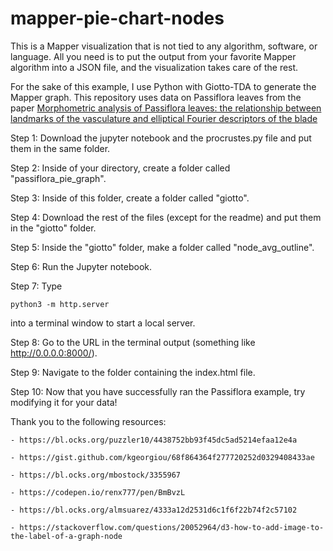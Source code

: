 # mapper-pie-chart-nodes
This is a Mapper visualization that is not tied to any algorithm, software, or language. All you need is to put the output from your favorite Mapper algorithm into a JSON file, and the visualization takes care of the rest.

For the sake of this example, I use Python with Giotto-TDA to generate the Mapper graph. This repository uses data on Passiflora leaves from the paper [Morphometric analysis of Passiflora leaves: the relationship between landmarks of the vasculature and elliptical Fourier descriptors of the blade](https://academic.oup.com/gigascience/article/6/1/giw008/2865207?login=true#supplementary-data)

Step 1: Download the jupyter notebook and the procrustes.py file and put them in the same folder.

Step 2: Inside of your directory, create a folder called "passiflora_pie_graph".

Step 3: Inside of this folder, create a folder called "giotto".

Step 4: Download the rest of the files (except for the readme) and put them in the "giotto" folder.

Step 5: Inside the "giotto" folder, make a folder called "node_avg_outline".

Step 6: Run the Jupyter notebook.

Step 7: Type 

    python3 -m http.server 
    
into a terminal window to start a local server.

Step 8: Go to the URL in the terminal output (something like http://0.0.0.0:8000/).

Step 9: Navigate to the folder containing the index.html file.

Step 10: Now that you have successfully ran the Passiflora example, try modifying it for your data!

Thank you to the following resources:

    - https://bl.ocks.org/puzzler10/4438752bb93f45dc5ad5214efaa12e4a
    
    - https://gist.github.com/kgeorgiou/68f864364f277720252d0329408433ae

    - https://bl.ocks.org/mbostock/3355967
    
    - https://codepen.io/renx777/pen/BmBvzL
    
    - https://bl.ocks.org/almsuarez/4333a12d2531d6c1f6f22b74f2c57102
    
    - https://stackoverflow.com/questions/20052964/d3-how-to-add-image-to-the-label-of-a-graph-node
